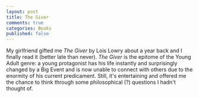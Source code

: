 ```yaml
---
layout: post
title: The Giver
comments: true
categories: Books
published: false
---
```


My girlfriend gifted me *The Giver* by Lois Lowry about a year back and I finally read it (better late than never). *The Giver* is the epitome of the Young Adult genre: a young protagonist has his life instantly and surprisingly changed by a Big Event and is now unable to connect with others due to the enormity of his current predicament. Still, it's entertaining and offered me the chance to think through some philosophical (?) questions I hadn't thought of.

###
